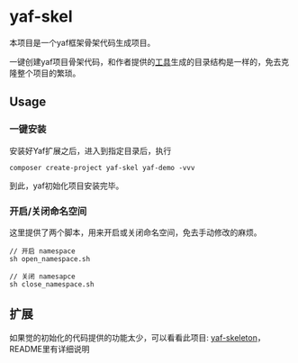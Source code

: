 # yaf-skel

本项目是一个yaf框架骨架代码生成项目。

一键创建yaf项目骨架代码，和作者提供的[工具](https://github.com/laruence/yaf/tree/master/tools/cg)生成的目录结构是一样的，免去克隆整个项目的繁琐。

## Usage

### 一键安装

安装好Yaf扩展之后，进入到指定目录后，执行

```
composer create-project yaf-skel yaf-demo -vvv
```

到此，yaf初始化项目安装完毕。


### 开启/关闭命名空间

这里提供了两个脚本，用来开启或关闭命名空间，免去手动修改的麻烦。


```
// 开启 namespace
sh open_namespace.sh

// 关闭 namesapce
sh close_namespace.sh
```



## 扩展

如果觉的初始化的代码提供的功能太少，可以看看此项目: [yaf-skeleton](https://github.com/qloog/yaf-skeleton)，README里有详细说明



